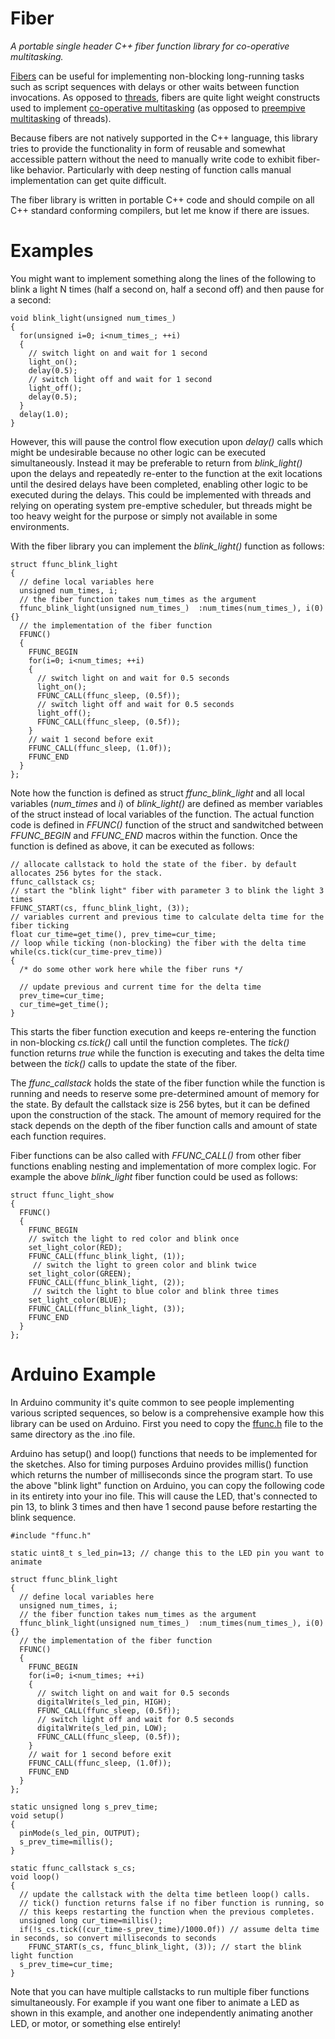 # Fiber
*A portable single header C++ fiber function library for co-operative multitasking.*

[Fibers](https://en.wikipedia.org/wiki/Fiber_(computer_science)) can be useful for implementing non-blocking long-running tasks such as script sequences with delays or other waits between function invocations. As opposed to [threads](https://en.wikipedia.org/wiki/Thread_(computing)), fibers are quite light weight constructs used to implement [co-operative multitasking](https://en.wikipedia.org/wiki/Cooperative_multitasking) (as opposed to [preempive multitasking](https://en.wikipedia.org/wiki/Preemption_(computing)) of threads).

Because fibers are not natively supported in the C++ language, this library tries to provide the functionality in form of reusable and somewhat accessible pattern without the need to manually write code to exhibit fiber-like behavior. Particularly with deep nesting of function calls manual implementation can get quite difficult.

The fiber library is written in portable C++ code and should compile on all C++ standard conforming compilers, but let me know if there are issues.

# Examples
You might want to implement something along the lines of the following to blink a light N times (half a second on, half a second off) and then pause for a second:
```
void blink_light(unsigned num_times_)
{
  for(unsigned i=0; i<num_times_; ++i)
  {
    // switch light on and wait for 1 second
    light_on();
    delay(0.5);
    // switch light off and wait for 1 second
    light_off();
    delay(0.5);
  }
  delay(1.0);
}
```
However, this will pause the control flow execution upon *delay()* calls which might be undesirable because no other logic can be executed simultaneously. Instead it may be preferable to return from *blink_light()* upon the delays and repeatedly re-enter to the function at the exit locations until the desired delays have been completed, enabling other logic to be executed during the delays. This could be implemented with threads and relying on operating system pre-emptive scheduler, but threads might be too heavy weight for the purpose or simply not available in some environments.

With the fiber library you can implement the *blink_light()* function as follows:
```
struct ffunc_blink_light
{
  // define local variables here
  unsigned num_times, i;
  // the fiber function takes num_times as the argument
  ffunc_blink_light(unsigned num_times_)  :num_times(num_times_), i(0) {}
  // the implementation of the fiber function
  FFUNC()
  {
    FFUNC_BEGIN
    for(i=0; i<num_times; ++i)
    {
      // switch light on and wait for 0.5 seconds
      light_on();
      FFUNC_CALL(ffunc_sleep, (0.5f));
      // switch light off and wait for 0.5 seconds
      light_off();
      FFUNC_CALL(ffunc_sleep, (0.5f));
    }
    // wait 1 second before exit
    FFUNC_CALL(ffunc_sleep, (1.0f));
    FFUNC_END
  }
};
```
Note how the function is defined as struct *ffunc_blink_light* and all local variables (*num_times* and *i*) of *blink_light()* are defined as member variables of the struct instead of local variables of the function. The actual function code is defined in *FFUNC()* function of the struct and sandwitched between *FFUNC_BEGIN* and *FFUNC_END* macros within the function. Once the function is defined as above, it can be executed as follows:
```
// allocate callstack to hold the state of the fiber. by default allocates 256 bytes for the stack.
ffunc_callstack cs;
// start the "blink light" fiber with parameter 3 to blink the light 3 times
FFUNC_START(cs, ffunc_blink_light, (3));
// variables current and previous time to calculate delta time for the fiber ticking
float cur_time=get_time(), prev_time=cur_time;
// loop while ticking (non-blocking) the fiber with the delta time
while(cs.tick(cur_time-prev_time))
{
  /* do some other work here while the fiber runs */

  // update previous and current time for the delta time
  prev_time=cur_time;
  cur_time=get_time();
}
```
This starts the fiber function execution and keeps re-entering the function in non-blocking *cs.tick()* call until the function completes. The *tick()* function returns *true* while the function is executing and takes the delta time between the *tick()* calls to update the state of the fiber.

The *ffunc_callstack* holds the state of the fiber function while the function is running and needs to reserve some pre-determined amount of memory for the state. By default the callstack size is 256 bytes, but it can be defined upon the construction of the stack. The amount of memory required for the stack depends on the depth of the fiber function calls and amount of state each function requires.

Fiber functions can be also called with *FFUNC_CALL()* from other fiber functions enabling nesting and implementation of more complex logic. For example the above *blink_light* fiber function could be used as follows:
```
struct ffunc_light_show
{
  FFUNC()
  {
    FFUNC_BEGIN
    // switch the light to red color and blink once
    set_light_color(RED);
    FFUNC_CALL(ffunc_blink_light, (1));
     // switch the light to green color and blink twice
    set_light_color(GREEN);
    FFUNC_CALL(ffunc_blink_light, (2));
     // switch the light to blue color and blink three times
    set_light_color(BLUE);
    FFUNC_CALL(ffunc_blink_light, (3));
    FFUNC_END
  }
};
```

# Arduino Example
In Arduino community it's quite common to see people implementing various scripted sequences, so below is a comprehensive example how this library can be used on Arduino. First you need to copy the [ffunc.h](https://github.com/JarkkoPFC/fiber/blob/master/ffunc.h) file to the same directory as the .ino file.

Arduino has setup() and loop() functions that needs to be implemented for the sketches. Also for timing purposes Arduino provides millis() function which returns the number of milliseconds since the program start. To use the above "blink light" function on Arduino, you can copy the following code in its entirety into your ino file. This will cause the LED, that's connected to pin 13, to blink 3 times and then have 1 second pause before restarting the blink sequence.

```
#include "ffunc.h"

static uint8_t s_led_pin=13; // change this to the LED pin you want to animate

struct ffunc_blink_light
{
  // define local variables here
  unsigned num_times, i;
  // the fiber function takes num_times as the argument
  ffunc_blink_light(unsigned num_times_)  :num_times(num_times_), i(0) {}
  // the implementation of the fiber function
  FFUNC()
  {
    FFUNC_BEGIN
    for(i=0; i<num_times; ++i)
    {
      // switch light on and wait for 0.5 seconds
      digitalWrite(s_led_pin, HIGH);
      FFUNC_CALL(ffunc_sleep, (0.5f));
      // switch light off and wait for 0.5 seconds
      digitalWrite(s_led_pin, LOW);
      FFUNC_CALL(ffunc_sleep, (0.5f));
    }
    // wait for 1 second before exit
    FFUNC_CALL(ffunc_sleep, (1.0f));
    FFUNC_END
  }
};

static unsigned long s_prev_time;
void setup()
{
  pinMode(s_led_pin, OUTPUT);
  s_prev_time=millis();
}

static ffunc_callstack s_cs;
void loop()
{
  // update the callstack with the delta time betleen loop() calls.
  // tick() function returns false if no fiber function is running, so
  // this keeps restarting the function when the previous completes.
  unsigned long cur_time=millis();
  if(!s_cs.tick((cur_time-s_prev_time)/1000.0f)) // assume delta time in seconds, so convert milliseconds to seconds
    FFUNC_START(s_cs, ffunc_blink_light, (3)); // start the blink light function
  s_prev_time=cur_time;
}
```
Note that you can have multiple callstacks to run multiple fiber functions simultaneously. For example if you want one fiber to animate a LED as shown in this example, and another one independently animating another LED, or motor, or something else entirely!
